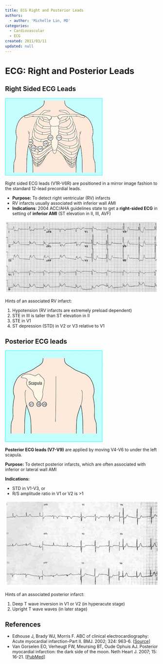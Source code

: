 ```yaml
---
title: ECG Right and Posterior Leads
authors:
  - author: 'Michelle Lin, MD'
categories:
  - Cardiovascular
  - ECG
created: 2011/03/11
updated: null
---
```


# ECG: Right and Posterior Leads

## Right Sided ECG Leads

![Right sided ECG lead placement diagram](media/ecg-right-posterior-leads_image-1.png)

Right sided ECG leads (V1R-V6R) are positioned in a mirror image fashion to the standard 12-lead precordial leads.

- **Purpose:** To detect right ventricular (RV) infarcts
- RV infarcts usually associated with inferior wall AMI
- **Indications**: 2004 ACC/AHA guidelines state to get a **right-sided ECG** in setting of **inferior AMI** (ST elevation in II, III, AVF)

![Example ECG showing an inferior wall MI](media/ecg-right-posterior-leads_image-2.png)

Hints of an associated RV infarct:

1. Hypotension (RV infarcts are extremely preload dependent) 
2. STE in III is taller than ST elevation in II
3. STE in V1
4. ST depression (STD) in V2 or V3 relative to V1 

## Posterior ECG leads

![Posterior ECG lead placement diagram](media/ecg-right-posterior-leads_image-3.png)

**Posterior ECG leads (V7-V9)** are applied by moving V4-V6 to under the left scapula.

**Purpose:** To detect posterior infarcts, which are often associated with inferior or lateral wall AMI

**Indications:** 

- STD in V1-V3, or 
- R/S amplitude ratio in V1 or V2 is >1 

![ST depression in leads V1-V3](media/ecg-right-posterior-leads_image-4.png)

Hints of an associated posterior infarct:

1. Deep T wave inversion in V1 or V2 (in hyperacute stage) 
2. Upright T wave waves (in later stage)

## References

- Edhouse J, Brady WJ, Morris F. ABC of clinical electrocardiography: Acute myocardial infarction-Part II. BMJ. 2002; 324: 963-6. [[Source](https://doi.org/10.1136/bmj.324.7343.963)]
- Van Gorselen EO, Verheugt FW, Meursing BT, Oude Ophuis AJ. Posterior myocardial infarction: the dark side of the moon. Neth Heart J. 2007; 15: 16-21. [[PubMed](https://www.ncbi.nlm.nih.gov/pmc/articles/PMC1847720/)]
